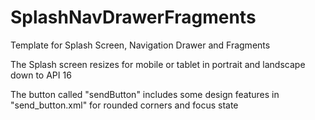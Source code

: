 # SplashNavDrawerFragments
Template for Splash Screen, Navigation Drawer and Fragments

The Splash screen resizes for mobile or tablet in portrait and landscape down to API 16 

The button called "sendButton" includes some design features in "send_button.xml" for rounded corners and focus state

